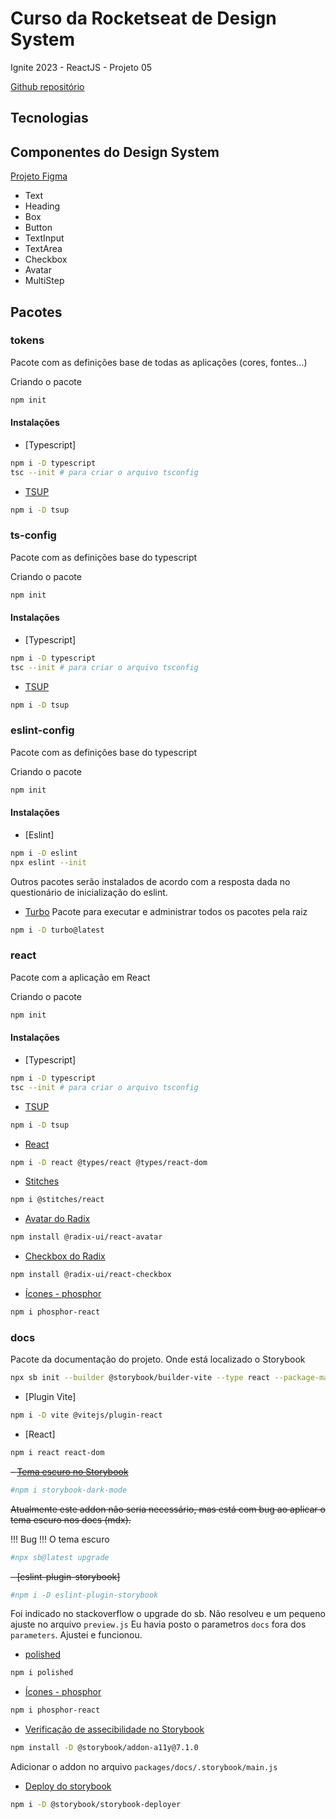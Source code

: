 # Curso da Rocketseat de Design System

Ignite 2023 - ReactJS - Projeto 05

[Github repositório](https://github.com/rocketseat-education/05-design-system)

## Tecnologias

## Componentes do Design System

[Projeto Figma](https://www.figma.com/community/file/1161274296921389678)

- Text
- Heading
- Box
- Button
- TextInput
- TextArea
- Checkbox
- Avatar
- MultiStep

## Pacotes

### tokens

Pacote com as definições base de todas as aplicações (cores, fontes...)

Criando o pacote

```bash
npm init
```

#### Instalações

- [Typescript]

```bash
npm i -D typescript
tsc --init # para criar o arquivo tsconfig
```

- [TSUP](https://github.com/egoist/tsup)

```bash
npm i -D tsup
```

### ts-config

Pacote com as definições base do typescript

Criando o pacote

```bash
npm init
```

#### Instalações

- [Typescript]

```bash
npm i -D typescript
tsc --init # para criar o arquivo tsconfig
```

- [TSUP](https://github.com/egoist/tsup)

```bash
npm i -D tsup
```

### eslint-config

Pacote com as definições base do typescript

Criando o pacote

```bash
npm init
```

#### Instalações

- [Eslint]

```bash
npm i -D eslint
npx eslint --init
```

Outros pacotes serão instalados de acordo com a resposta dada no questionário de inicialização do eslint.

- [Turbo](https://turbo.build/repo/docs/installing)
  Pacote para executar e administrar todos os pacotes pela raiz

```bash
npm i -D turbo@latest
```

### react

Pacote com a aplicação em React

Criando o pacote

```bash
npm init
```

#### Instalações

- [Typescript]

```bash
npm i -D typescript
tsc --init # para criar o arquivo tsconfig
```

- [TSUP](https://github.com/egoist/tsup)

```bash
npm i -D tsup
```

- [React](https://react.dev/learn/start-a-new-react-project)

```bash
npm i -D react @types/react @types/react-dom
```

- [Stitches](https://stitches.dev/docs/installation)

```bash
npm i @stitches/react
```


- [Avatar do Radix](https://www.radix-ui.com/docs/primitives/components/avatar)

```bash
npm install @radix-ui/react-avatar
```



- [Checkbox do Radix](https://www.radix-ui.com/docs/primitives/components/checkbox)

```bash
npm install @radix-ui/react-checkbox
```



- [Ícones - phosphor](https://github.com/phosphor-icons/react)

```bash
npm i phosphor-react
```

### docs

Pacote da documentação do projeto. Onde está localizado o Storybook

```bash
npx sb init --builder @storybook/builder-vite --type react --package-manager=npm
```

- [Plugin Vite]

```bash
npm i -D vite @vitejs/plugin-react
```

- [React]

```bash
npm i react react-dom
```

~~- [Tema escuro no Storybook](https://storybook.js.org/addons/storybook-dark-mode)~~

```bash
#npm i storybook-dark-mode
```

~~Atualmente este addon não seria necessário, mas está com bug ao aplicar o tema escuro nos docs (mdx).~~

!!! Bug !!!
O tema escuro

```bash
#npx sb@latest upgrade
```

~~- [eslint-plugin-storybook]~~

```bash
#npm i -D eslint-plugin-storybook
```

Foi indicado no stackoverflow o upgrade do sb. Não resolveu e um pequeno ajuste no arquivo `preview.js`
Eu havia posto o parametros `docs` fora dos `parameters`. Ajustei e funcionou.

- [polished](https://www.npmjs.com/package/polished)

```bash
npm i polished
```



- [Ícones - phosphor](https://github.com/phosphor-icons/react)

```bash
npm i phosphor-react
```



- [Verificação de assecibilidade no Storybook](https://storybook.js.org/addons/@storybook/addon-a11y)

```bash
npm install -D @storybook/addon-a11y@7.1.0
```

Adicionar o addon no arquivo `packages/docs/.storybook/main.js`




- [Deploy do storybook](https://github.com/storybook-eol/storybook-deployer)

```bash
npm i -D @storybook/storybook-deployer
```

